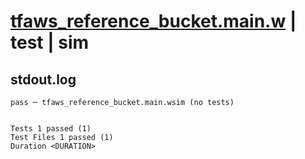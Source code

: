 # [tfaws_reference_bucket.main.w](../../../../../examples/tests/valid/tfaws_reference_bucket.main.w) | test | sim

## stdout.log
```log
pass ─ tfaws_reference_bucket.main.wsim (no tests)
 
 
Tests 1 passed (1)
Test Files 1 passed (1)
Duration <DURATION>
```

